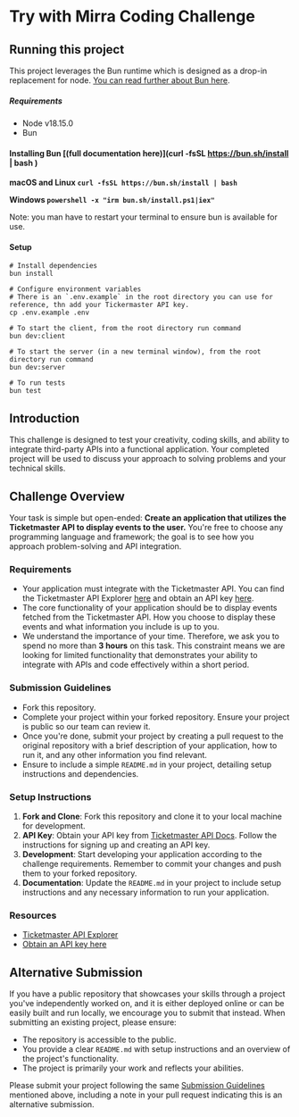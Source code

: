 # Try with Mirra Coding Challenge

## Running this project

This project leverages the Bun runtime which is designed as a drop-in replacement for node.
[You can read further about Bun here](https://bun.sh/docs).

##### Requirements

* Node v18.15.0
* Bun

#### Installing Bun [(full documentation here)](curl -fsSL https://bun.sh/install | bash )

**macOS and Linux
`curl -fsSL https://bun.sh/install | bash`**

**Windows
`powershell -x "irm bun.sh/install.ps1|iex"`**

Note: you man have to restart your terminal to ensure bun is available for use.

#### Setup

```
# Install dependencies
bun install

# Configure environment variables
# There is an `.env.example` in the root directory you can use for reference, thn add your Tickermaster API key.
cp .env.example .env

# To start the client, from the root directory run command
bun dev:client

# To start the server (in a new terminal window), from the root directory run command
bun dev:server

# To run tests
bun test

```


## Introduction

This challenge is designed to test your creativity, coding skills, and ability to integrate third-party APIs into a functional application. Your completed project will be used to discuss your approach to solving problems and your technical skills.

## Challenge Overview

Your task is simple but open-ended: **Create an application that utilizes the Ticketmaster API to display events to the user.** You're free to choose any programming language and framework; the goal is to see how you approach problem-solving and API integration.

### Requirements

- Your application must integrate with the Ticketmaster API. You can find the Ticketmaster API Explorer [here](https://developer.ticketmaster.com/api-explorer/v2/) and obtain an API key [here](https://developer.ticketmaster.com/products-and-docs/apis/getting-started/).
- The core functionality of your application should be to display events fetched from the Ticketmaster API. How you choose to display these events and what information you include is up to you.
- We understand the importance of your time. Therefore, we ask you to spend no more than **3 hours** on this task. This constraint means we are looking for limited functionality that demonstrates your ability to integrate with APIs and code effectively within a short period.

### Submission Guidelines

- Fork this repository.
- Complete your project within your forked repository. Ensure your project is public so our team can review it.
- Once you're done, submit your project by creating a pull request to the original repository with a brief description of your application, how to run it, and any other information you find relevant.
- Ensure to include a simple `README.md` in your project, detailing setup instructions and dependencies.

### Setup Instructions

1. **Fork and Clone**: Fork this repository and clone it to your local machine for development.
2. **API Key**: Obtain your API key from [Ticketmaster API Docs]([https://developer.ticketmaster.com/api-explorer/v2/](https://developer.ticketmaster.com/products-and-docs/apis/getting-started/)). Follow the instructions for signing up and creating an API key.
3. **Development**: Start developing your application according to the challenge requirements. Remember to commit your changes and push them to your forked repository.
4. **Documentation**: Update the `README.md` in your project to include setup instructions and any necessary information to run your application.

### Resources

- [Ticketmaster API Explorer](https://developer.ticketmaster.com/api-explorer/v2/)
- [Obtain an API key here](https://developer.ticketmaster.com/products-and-docs/apis/getting-started/)

## Alternative Submission

If you have a public repository that showcases your skills through a project you've independently worked on, and it is either deployed online or can be easily built and run locally, we encourage you to submit that instead. When submitting an existing project, please ensure:

- The repository is accessible to the public.
- You provide a clear `README.md` with setup instructions and an overview of the project's functionality.
- The project is primarily your work and reflects your abilities.

Please submit your project following the same [Submission Guidelines](#submission-guidelines) mentioned above, including a note in your pull request indicating this is an alternative submission.
